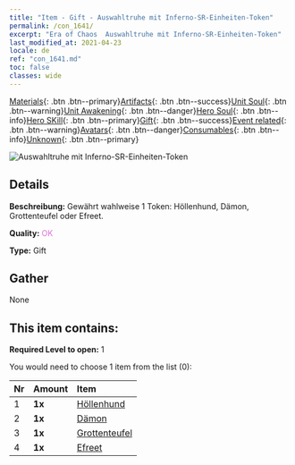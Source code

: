 ```yaml
---
title: "Item - Gift - Auswahltruhe mit Inferno-SR-Einheiten-Token"
permalink: /con_1641/
excerpt: "Era of Chaos  Auswahltruhe mit Inferno-SR-Einheiten-Token"
last_modified_at: 2021-04-23
locale: de
ref: "con_1641.md"
toc: false
classes: wide
---
```

 [Materials](/ItemsDE/){: .btn .btn--primary}[Artifacts](/ItemsDE/Artifacts/){: .btn .btn--success}[Unit Soul](/ItemsDE/UnitSoul/){: .btn .btn--warning}[Unit Awakening](/ItemsDE/UnitAwakening/){: .btn .btn--danger}[Hero Soul](/ItemsDE/HeroSoul/){: .btn .btn--info}[Hero SKill](/ItemsDE/HeroSkill/){: .btn .btn--primary}[Gift](/ItemsDE/Gift/){: .btn .btn--success}[Event related](/ItemsDE/Events/){: .btn .btn--warning}[Avatars](/ItemsDE/Avatars/){: .btn .btn--danger}[Consumables](/ItemsDE/Consumables/){: .btn .btn--info}[Unknown](/ItemsDE/Unknown/){: .btn .btn--primary}

 ![Auswahltruhe mit Inferno-SR-Einheiten-Token](/images/t/i_907257.png)

## Details
 **Beschreibung:** Gewährt wahlweise 1 Token: Höllenhund, Dämon, Grottenteufel oder Efreet.

 **Quality:** <span style="color: #DA70D6">OK</span>

 **Type:** Gift

## Gather

  None

## This item contains:

 **Required Level to open:** 1

 You would need to choose 1 item from the list (0):

  | Nr | Amount |     Item    |
  |:---|:-------|:------------|
  | 1 |  **1x** | [Höllenhund](/ItemsDE/unt_228/) |  | 
  | 2 |  **1x** | [Dämon](/ItemsDE/unt_229/) |  | 
  | 3 |  **1x** | [Grottenteufel](/ItemsDE/unt_230/) |  | 
  | 4 |  **1x** | [Efreet](/ItemsDE/unt_231/) |  | 
